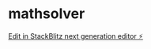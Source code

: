 # mathsolver

[Edit in StackBlitz next generation editor ⚡️](https://stackblitz.com/~/github.com/mrxvt/mathsolver)
